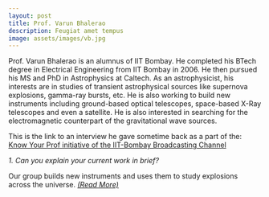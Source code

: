 ```yaml
---
layout: post
title: Prof. Varun Bhalerao
description: Feugiat amet tempus
image: assets/images/vb.jpg
---
```


Prof. Varun Bhalerao is an alumnus of IIT Bombay. He completed his BTech degree in Electrical Engineering from IIT Bombay in 2006. He then pursued his MS and PhD in Astrophysics at Caltech. As an astrophysicist, his interests are in studies of transient astrophysical sources like supernova explosions, gamma-ray bursts, etc. He is also working to build new instruments including ground-based optical telescopes, space-based X-Ray telescopes and even a satellite. He is also interested in searching for the electromagnetic counterpart of the gravitational wave sources.

This is the link to an interview he gave sometime back as a part of the:
<a href="https://www.youtube.com/watch?v=E8wPuoRLEFE" target="_blank">Know Your Prof initiative of the IIT-Bombay Broadcasting Channel</a>

<i>1. Can you explain your current work in brief?</i>

Our group builds new instruments and uses them to study explosions across the universe. <i>[(Read More)](https://epdampiitb.github.io/p/kaleidoscope/ama/4.html)</i>
